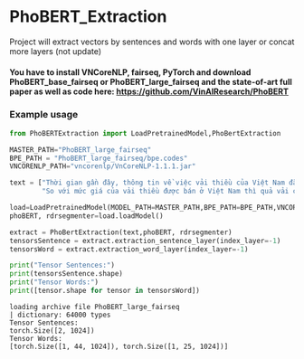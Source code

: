 # PhoBERT_Extraction
Project will extract vectors by sentences and words with one layer or concat more layers (not update)

#### You have to install VNCoreNLP, fairseq, PyTorch and download PhoBERT_base_fairseq or PhoBERT_large_fairseq and the state-of-art full paper as well as code here: https://github.com/VinAIResearch/PhoBERT

### Example usage

```python
from PhoBERTExtraction import LoadPretrainedModel,PhoBertExtraction

MASTER_PATH="PhoBERT_large_fairseq"
BPE_PATH = "PhoBERT_large_fairseq/bpe.codes"
VNCORENLP_PATH="vncorenlp/VnCoreNLP-1.1.1.jar"

text = ["Thời gian gần đây, thông tin về việc vải thiều của Việt Nam đã được xuất khẩu sang Nhật và được bán với mức giá tốt khiến ai nấy đều rất vui mừng cho nền nông nghiệp nước nhà khi nông sản của chúng ta đã có thêm một bước tiến mới.",
        "So với mức giá của vải thiều được bán ở Việt Nam thì quả vải có giá 54k quả thật khiến nhiều người ngỡ ngàng. Tuy nhiên, nếu nhìn lại về quá trình trồng và tuyển chọn những quả vải đó, cho đến khi vận chuyển sang đến Nhật thì mức giá như trên có thể xem là khá hợp lý."]

load=LoadPretrainedModel(MODEL_PATH=MASTER_PATH,BPE_PATH=BPE_PATH,VNCORENLP_PATH=VNCORENLP_PATH)
phoBERT, rdrsegmenter=load.loadModel()

extract = PhoBertExtraction(text,phoBERT, rdrsegmenter)
tensorsSentence = extract.extraction_sentence_layer(index_layer=-1)
tensorsWord = extract.extraction_word_layer(index_layer=-1) 

print("Tensor Sentences:")
print(tensorsSentence.shape)
print("Tensor Words:")
print([tensor.shape for tensor in tensorsWord])
```

```
loading archive file PhoBERT_large_fairseq
| dictionary: 64000 types
Tensor Sentences:
torch.Size([2, 1024])
Tensor Words:
[torch.Size([1, 44, 1024]), torch.Size([1, 25, 1024])]
```
